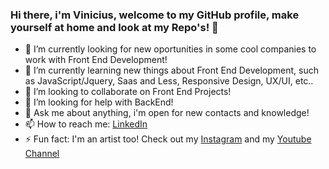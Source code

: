 ### Hi there, i'm Vinicius, welcome to my GitHub profile, make yourself at home and look at my Repo's! 👋

- 🔭 I’m currently looking for new oportunities in some cool companies to work with Front End Development!
- 🌱 I’m currently learning new things about Front End Development, such as JavaScript/Jquery, Saas and Less, Responsive Design, UX/UI, etc..
- 👯 I’m looking to collaborate on Front End Projects!
- 🤔 I’m looking for help with BackEnd!
- 💬 Ask me about anything, i'm open for new contacts and knowledge! 
- 📫 How to reach me: [LinkedIn](https://www.linkedin.com/in/ti-viniciussilvapereira/)
- ⚡ Fun fact: I'm an artist too! Check out my [Instagram](https://www.instagram.com/cademeubrush/) and my [Youtube Channel](https://www.youtube.com/channel/UCurV1GKruMOZTWwoRqEPg1Q/videos)

